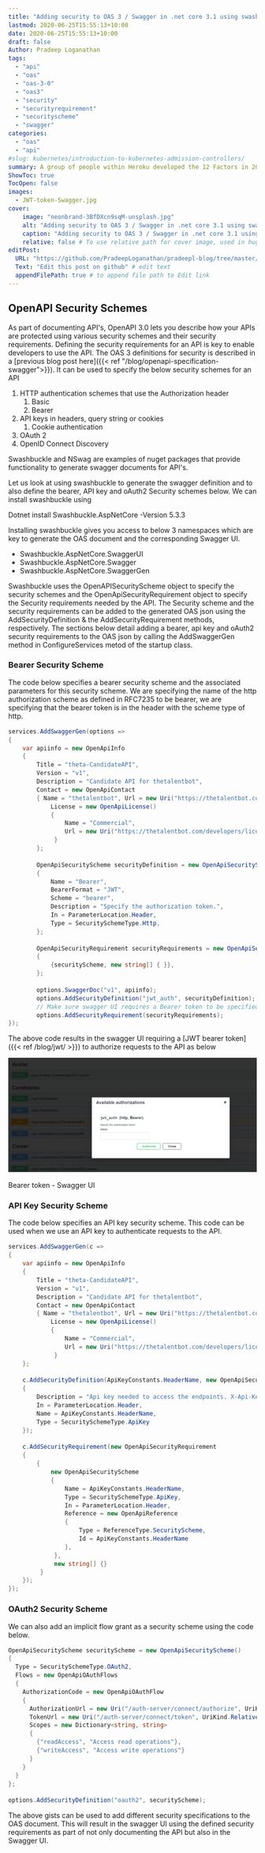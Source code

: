 ```yaml
---
title: "Adding security to OAS 3 / Swagger in .net core 3.1 using swashbuckle"
lastmod: 2020-06-25T15:55:13+10:00
date: 2020-06-25T15:55:13+10:00
draft: false
Author: Pradeep Loganathan
tags:
  - "api"
  - "oas"
  - "oas-3-0"
  - "oas3"
  - "security"
  - "securityrequirement"
  - "securityscheme"
  - "swagger"
categories: 
  - "oas"
  - "api"
#slug: kubernetes/introduction-to-kubernetes-admission-controllers/
summary: A group of people within Heroku developed the 12 Factors in 2012. This is essentially a manifesto describing the rules and guidelines that needed to be followed to build a microservices based cloud-native application.
ShowToc: true
TocOpen: false
images:
  - JWT-token-Swagger.jpg
cover:
    image: "neonbrand-3BfDXcn9sqM-unsplash.jpg"
    alt: "Adding security to OAS 3 / Swagger in .net core 3.1 using swashbuckle"
    caption: "Adding security to OAS 3 / Swagger in .net core 3.1 using swashbuckle"
    relative: false # To use relative path for cover image, used in hugo Page-bundles
editPost:
  URL: "https://github.com/PradeepLoganathan/pradeepl-blog/tree/master/content"
  Text: "Edit this post on github" # edit text
  appendFilePath: true # to append file path to Edit link
---
```


## OpenAPI Security Schemes

As part of documenting API's, OpenAPI 3.0 lets you describe how your APIs are protected using various security schemes and their security requirements. Defining the security requirements for an API is key to enable developers to use the API. The OAS 3 definitions for security is described in a [previous blog post here]({{< ref "/blog/openapi-specification-swagger">}}). It can be used to specify the below security schemes for an API

1. HTTP authentication schemes that use the Authorization header
    1. Basic
    2. Bearer
2. API keys in headers, query string or cookies
    1. Cookie authentication
3. OAuth 2
4. OpenID Connect Discovery

Swashbuckle and NSwag are examples of nuget packages that provide functionality to generate swagger documents for API's.

Let us look at using swashbuckle to generate the swagger definition and to also define the bearer, API key and oAuth2 Security schemes below. We can install swashbuckle using

Dotnet install Swashbuckle.AspNetCore -Version 5.3.3

Installing swashbuckle gives you access to below 3 namespaces which are key to generate the OAS document and the corresponding Swagger UI.

- Swashbuckle.AspNetCore.SwaggerUI
- Swashbuckle.AspNetCore.Swagger
- Swashbuckle.AspNetCore.SwaggerGen

Swashbuckle uses the OpenAPISecurityScheme object to specify the security schemes and the OpenApiSecurityRequirement object to specify the Security requirements needed by the API. The Security scheme and the security requirements can be added to the generated OAS json using the AddSecurityDefinition & the AddSecurityRequirement methods, respectively. The sections below detail adding a bearer, api key and oAuth2 security requirements to the OAS json by calling the AddSwaggerGen method in ConfigureServices metod of the startup class.

### Bearer Security Scheme

The code below specifies a bearer security scheme and the associated parameters for this security scheme. We are specifying the name of the http authorization scheme as defined in RFC7235 to be bearer, we are specifying that the bearer token is in the header with the scheme type of http.

```csharp
services.AddSwaggerGen(options =>
{
    var apiinfo = new OpenApiInfo
    {
        Title = "theta-CandidateAPI",
        Version = "v1",
        Description = "Candidate API for thetalentbot",
        Contact = new OpenApiContact
        { Name = "thetalentbot", Url = new Uri("https://thetalentbot.com/developers/contact") },
            License = new OpenApiLicense()
            {
                Name = "Commercial",
                Url = new Uri("https://thetalentbot.com/developers/license")
             }
        };

        OpenApiSecurityScheme securityDefinition = new OpenApiSecurityScheme()
        {
            Name = "Bearer",
            BearerFormat = "JWT",
            Scheme = "bearer",
            Description = "Specify the authorization token.",
            In = ParameterLocation.Header,
            Type = SecuritySchemeType.Http,
        };

        OpenApiSecurityRequirement securityRequirements = new OpenApiSecurityRequirement()
        {
            {securityScheme, new string[] { }},
        };

        options.SwaggerDoc("v1", apiinfo);
        options.AddSecurityDefinition("jwt_auth", securityDefinition);
        // Make sure swagger UI requires a Bearer token to be specified
        options.AddSecurityRequirement(securityRequirements);               
});
```


The above code results in the swagger UI requiring a [JWT bearer token]({{< ref /blog/jwt/ >}}) to authorize requests to the API as below

![](images/JWT-token-Swagger-1024x471.png)

Bearer token - Swagger UI

### API Key Security Scheme

The code below specifies an API key security scheme. This code can be used when we use an API key to authenticate requests to the API.

```csharp
services.AddSwaggerGen(c =>
{
    var apiinfo = new OpenApiInfo
    {
        Title = "theta-CandidateAPI",
        Version = "v1",
        Description = "Candidate API for thetalentbot",
        Contact = new OpenApiContact
        { Name = "thetalentbot", Url = new Uri("https://thetalentbot.com/developers/contact") },
            License = new OpenApiLicense()
            {
                Name = "Commercial",
                Url = new Uri("https://thetalentbot.com/developers/license")
             }
    };

    c.AddSecurityDefinition(ApiKeyConstants.HeaderName, new OpenApiSecurityScheme
    {
        Description = "Api key needed to access the endpoints. X-Api-Key: My_API_Key",
        In = ParameterLocation.Header,
        Name = ApiKeyConstants.HeaderName,
        Type = SecuritySchemeType.ApiKey
    });

    c.AddSecurityRequirement(new OpenApiSecurityRequirement
    {
        { 
            new OpenApiSecurityScheme 
            {
                Name = ApiKeyConstants.HeaderName,
                Type = SecuritySchemeType.ApiKey,
                In = ParameterLocation.Header,
                Reference = new OpenApiReference
                { 
                    Type = ReferenceType.SecurityScheme,
                    Id = ApiKeyConstants.HeaderName
                },
             },
             new string[] {}
         }
    });
});
```

### OAuth2 Security Scheme

We can also add an implicit flow grant as a security scheme using the code below.

```csharp
OpenApiSecurityScheme securityScheme = new OpenApiSecurityScheme()
{
  Type = SecuritySchemeType.OAuth2,
  Flows = new OpenApiOAuthFlows
  {
    AuthorizationCode = new OpenApiOAuthFlow
    {
      AuthorizationUrl = new Uri("/auth-server/connect/authorize", UriKind.Relative),
      TokenUrl = new Uri("/auth-server/connect/token", UriKind.Relative),
      Scopes = new Dictionary<string, string>
      {
        {"readAccess", "Access read operations"},
        {"writeAccess", "Access write operations"}
      }
    }
  }
};

options.AddSecurityDefinition("oauth2", securityScheme);
```

The above gists can be used to add different security specifications to the OAS document. This will result in the swagger UI using the defined security requirements as part of not only documenting the API but also in the Swagger UI.
